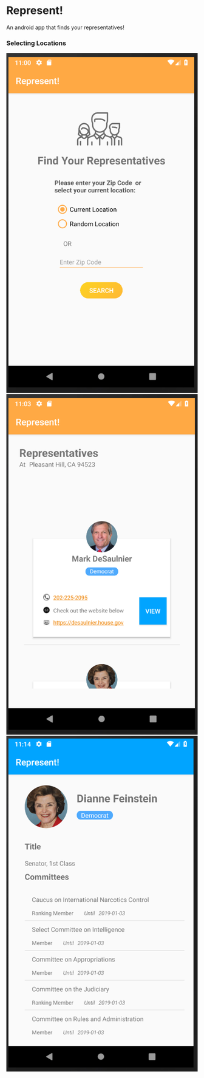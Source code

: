 # Represent!
An android app that finds your representatives!
### Selecting Locations
![Alt text](/screenshots/location.png)
![Alt text](/screenshots/demo.png)
![Alt text](/screenshots/detail1.png)



